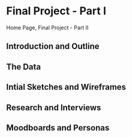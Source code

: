 # Final Project - Part I 
Home Page, Final Project - Part II 

## Introduction and Outline

## The Data 

## Intial Sketches and Wireframes

## Research and Interviews 

## Moodboards and Personas 
